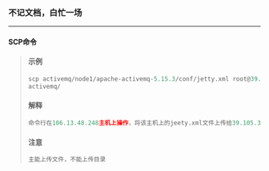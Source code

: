### 不记文档，白忙一场

------

#### SCP命令

> #### 示例
>
> ```python
> scp activemq/node1/apache-activemq-5.15.3/conf/jetty.xml root@39.105.32.104:/usr/local/
> activemq/
> ```
>
> #### 解释
>
> ```python
> 命令行在106.13.48.248主机上操作，将该主机上的jeety.xml文件上传给39.105.32.104主机的/usr/local/activemq目录下
> ```
>
> #### 注意
>
> ```python
> 主能上传文件，不能上传目录
> ```









